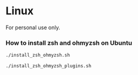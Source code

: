 # Linux
For personal use only.

### How to install zsh and ohmyzsh on Ubuntu

```zsh
./install_zsh_ohmyzsh.sh
```

```zsh
./install_zsh_ohmyzsh_plugins.sh
```
